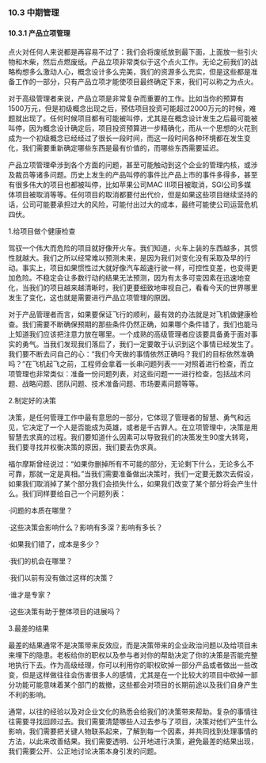 ### 10.3 中期管理

#### 10.3.1 产品立项管理

点火对任何人来说都是再容易不过了：我们会将废纸放到最下面，上面放一些引火物和木柴，然后点燃废纸。产品立项非常类似于这个点火工作。无论之前我们的战略构想多么激动人心，概念设计多么完美，我们的资源多么充实，但是这些都是准备工作的一部分，只有产品立项才能使项目最终确定下来，我们可以称之为点火。

对于高级管理者来说，产品立项是非常复杂而重要的工作。比如当你的预算有1500万元，但是初级概念出现之后，预估项目投资可能超过2000万元的时候，难题就出现了。任何时候项目都有可能被叫停，尤其是在概念设计发生之后最可能被叫停，因为概念设计确定后，项目投资预算进一步精确化，而从一个思想的火花到成为一个初级概念已经经过了很长一段时间，而这一段时间各种环境都在发生变化，我们需要重新确定哪些东西是最有价值的，而哪些东西需要延迟。

产品立项管理牵涉到各个方面的问题，甚至可能触动到这个企业的管理内核，或涉及裁员等诸多问题。历史上发生的产品叫停的事件比产品上市的事件多得多，甚至有很多伟大的项目也都被叫停，比如苹果公司MAC Ⅲ项目被取消，SGI公司多媒体项目被取消等等。任何项目的取消都要付出代价，但是如果这些项目继续坚持的话，公司可能要承担过大的风险，可能付出过大的成本，最终可能使公司运营危机四伏。

1.给项目做个健康检查

驾驭一个伟大而危险的项目就好像开火车。我们知道，火车上装的东西越多，其惯性就越大。我们之所以经常难以预测未来，是因为我们对变化没有采取及早的行动。事实上，项目如果惯性过大就好像汽车超速行驶一样，可控性变差，也变得更加危险。不稳定会让多数行动的结果无法预测，因为有太多可变因素在迅速地变化，当我们的项目越来越清晰时，我们更要细致地审视自己，看看今天的世界哪里发生了变化，这也就是需要进行产品立项管理的原因。

对于产品管理者而言，如果要保证飞行的顺利，最有效的办法就是对飞机做健康检查。我们需要不断确保预期的那些条件仍然正确，如果哪个条件错了，我们也能马上知道我们应该把注意力放在哪里。一个成熟的高级管理者应该要具备勇于面对事实的勇气。当我们发现我们落后了，我们一定要敢于认识到这个事情已经发生了。我们要不断去问自己的心：“我们今天做的事情依然正确吗？我们的目标依然准确吗？”在飞机起飞之前，工程师会拿着一长串问题列表一一对照着进行检查，而立项管理也非常类似：准备一份问题列表，对这些问题一一进行检查，包括战术问题、战略问题、团队问题、技术准备问题、市场要素问题等等。

2.制定好的决策

决策，是任何管理工作中最有意思的一部分，它体现了管理者的智慧、勇气和远见，它决定了一个人是否能成为英雄，或者是千古罪人。在立项管理中，决策是用智慧去求真的过程。我们要知道什么因素可以导致我们的决策发生90度大转弯，我们要寻找并权衡决策的原因，我们要去伪求真。

福尔摩斯曾经说过：“如果你删掉所有不可能的部分，无论剩下什么，无论多么不可靠，那就一定是真相。”当我们需要准备做出决策时，我们一定要无数次去假设，如果我们取消掉了某个部分我们会损失什么，如果我们改变了某个部分将会产生什么。我们同样要给自己一个问题列表：

·问题的本质在哪里？

·这些决策会影响什么？影响有多深？影响有多长？

·如果我们错了，成本是多少？

·我们的机会在哪里？

·我们以前有没有做过这样的决策？

·谁才是专家？

·这些决策有助于整体项目的进展吗？

3.最差的结果

最差的结果通常不是决策带来反效应，而是决策带来的企业政治问题以及给项目未来埋下的隐患。老板给你的职权以及参与者对你的帮助决定了你的决策是否能完整地执行下去。作为高级经理，你可以利用你的职权砍掉一部分产品或者做出一些改变，但是这样做往往会伤害很多人的感情，尤其是在一个比较大的项目中砍掉一部分功能可能意味着某个部门的裁撤，这些都会对项目的长期前途以及我们自身产生不利的影响。

通常，以往的经验以及对企业文化的熟悉会给我们的决策带来帮助。复杂的事情往往需要寻找回顾过去。我们需要清楚哪些人过去参与了项目，决策对他们产生什么影响，我们需要把关键人物联系起来，了解到每一个因素，并共同找到处理事情的方法，以此来改善结果。我们需要透明、公开地进行决策，避免最差的结果出现，我们需要公开、公正地讨论决策本身引发的问题。

